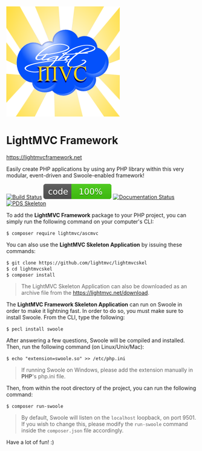 # [![LightMVC Banner](docs/images/logo.png)](https://lightmvcframework.net/)
# LightMVC Framework

https://lightmvcframework.net

Easily create PHP applications by using any PHP library within this very modular, event-driven and Swoole-enabled framework!

[![Build Status](https://travis-ci.org/lightmvc/ascmvc.svg?branch=master)](https://travis-ci.org/lightmvc/ascmvc)
[![Coverage Status](docs/images/code_coverage.svg)](https://lightmvcframework.net/)
[![Documentation Status](https://readthedocs.org/projects/lightmvc/badge/?version=latest)](https://lightmvc.readthedocs.io/en/latest/?badge=latest)
[![PDS Skeleton](https://img.shields.io/badge/pds-skeleton-blue.svg?style=flat-square)](https://github.com/php-pds/skeleton)

To add the **LightMVC Framework** package to your PHP project, you can simply run the following command on your computer's CLI:

    $ composer require lightmvc/ascmvc

You can also use the **LightMVC Skeleton Application** by issuing these commands:

    $ git clone https://github.com/lightmvc/lightmvcskel
    $ cd lightmvcskel
    $ composer install

> The LightMVC Skeleton Application can also be downloaded as an archive file from the https://lightmvc.net/download.

The **LightMVC Framework Skeleton Application** can run on Swoole in order to make it lightning fast. In order
to do so, you must make sure to install Swoole. From the CLI, type the following:

    $ pecl install swoole

After answering a few questions, Swoole will be compiled and installed. Then, run the following command (on Linux/Unix/Mac):

    $ echo "extension=swoole.so" >> /etc/php.ini

> If running Swoole on Windows, please add the extension manually in **PHP**'s php.ini file.

Then, from within the root directory of the project, you can run the following command:

    $ composer run-swoole

> By default, Swoole will listen on the ``localhost`` loopback, on port 9501. If you wish to change this, please modify the ``run-swoole`` command inside the ``composer.json`` file accordingly.

Have a lot of fun! :)
